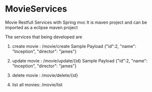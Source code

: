 # MovieServices

Movie Restfull Services with Spring mvc
It is maven project and can be imported as a eclipse maven project 

The services that being developed are 

1. 	create movie : /movie/create
	Sample Payload
	{"id":2, "name": "Inception", "director": "james"}

2.  update movie : /movie/update/{id}
	Sample Payload
	{"id":2, "name": "Inception", "director": "james"}

3. 	delete movie : /movie/delete/{id}

4. list all movies: /movie/list
